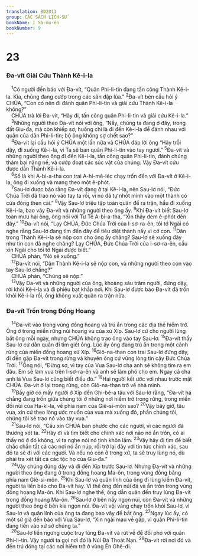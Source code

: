 ```yaml
---
translation: BD2011
group: CÁC SÁCH LỊCH-SỬ
bookName: I Sa-mu-ên 
bookNumber: 9
---
```


<div class="title"><h1>23</h1><h3>Ða-vít Giải Cứu Thành Kê-i-la</h3></div>
<span class="verse 1sa_23_1"> <sup>1</sup>Có người đến báo với Ða-vít, “Quân Phi-li-tin đang tấn công Thành Kê-i-la. Kìa, chúng đang cướp trong các sân đập lúa.” </span>
<span class="verse 1sa_23_2"><sup>2</sup>Ða-vít bèn cầu hỏi ý CHÚA, “Con có nên đi đánh quân Phi-li-tin và giải cứu Thành Kê-i-la không?”<br/> CHÚA trả lời Ða-vít, “Hãy đi, tấn công quân Phi-li-tin và giải cứu Kê-i-la.”<br/></span>
<span class="verse 1sa_23_3"> <sup>3</sup>Những người theo Ða-vít nói với ông, “Nầy, chúng ta đang ở đây, trong đất Giu-đa, mà còn khiếp sợ, huống chi là đi đến Kê-i-la để đánh nhau với quân của dân Phi-li-tin; bộ ông không sợ chết sao?”<br/></span>
<span class="verse 1sa_23_4"> <sup>4</sup>Ða-vít lại cầu hỏi ý CHÚA một lần nữa và CHÚA đáp lời ông “Hãy trỗi dậy, đi xuống Kê-i-la, vì Ta sẽ ban quân Phi-li-tin vào tay ngươi.” </span>
<span class="verse 1sa_23_5"><sup>5</sup>Ða-vít và những người theo ông đi đến Kê-i-la, tấn công quân Phi-li-tin, đánh chúng thảm bại nặng nề, và cướp đoạt các súc vật của chúng. Vậy Ða-vít cứu được dân Thành Kê-i-la.<br/></span>
<span class="verse 1sa_23_6"> <sup>6</sup>Số là khi A-bi-a-tha con trai A-hi-mê-léc chạy trốn đến với Ða-vít ở Kê-i-la, ông đi xuống và mang theo một ê-phót.<br/></span>
<span class="verse 1sa_23_7"> <sup>7</sup>Sau-lơ được báo rằng Ða-vít đang ở tại Kê-i-la, nên Sau-lơ nói, “Ðức Chúa Trời đã trao nó vào tay ta rồi, vì nó đã tự nhốt mình vào một thành có cửa đóng then cài.” </span>
<span class="verse 1sa_23_8"><sup>8</sup>Vậy Sau-lơ triệu tập toàn quân để ra trận, hầu đi xuống Kê-i-la, bao vây Ða-vít và những người theo ông ấy. </span>
<span class="verse 1sa_23_9"><sup>9</sup>Khi Ða-vít biết Sau-lơ toan mưu hại ông, ông nói với Tư Tế A-bi-a-tha, “Xin thầy đem ê-phót đến đây.” </span>
<span class="verse 1sa_23_10"><sup>10</sup>Ða-vít nói, “Lạy CHÚA, Ðức Chúa Trời của I-sơ-ra-ên, tôi tớ Ngài có nghe rằng Sau-lơ đang tìm đến đây để tiêu diệt thành nầy vì cớ con. </span>
<span class="verse 1sa_23_11"><sup>11</sup>Dân trong Thành Kê-i-la sẽ nộp con cho ông ấy chăng? Sau-lơ sẽ xuống đây như tin con đã nghe chăng? Lạy CHÚA, Ðức Chúa Trời của I-sơ-ra-ên, cầu xin Ngài cho tôi tớ Ngài được biết.”<br/> CHÚA phán, “Nó sẽ xuống.”<br/></span>
<span class="verse 1sa_23_12"> <sup>12</sup>Ða-vít nói, “Dân Thành Kê-i-la sẽ nộp con, và những người theo con vào tay Sau-lơ chăng?”<br/> CHÚA phán, “Chúng sẽ nộp.”<br/></span>
<span class="verse 1sa_23_13"> <sup>13</sup>Vậy Ða-vít và những người của ông, khoảng sáu trăm người, đứng dậy, rời khỏi Kê-i-la và đi phiêu bạt khắp nơi. Khi Sau-lơ được báo Ða-vít đã trốn khỏi Kê-i-la rồi, ông không xuất quân ra trận nữa.<br/></span>
<div class="title"><h3>Ða-vít Trốn trong Ðồng Hoang</h3></div>
<span class="verse 1sa_23_14"> <sup>14</sup>Ða-vít vào trong vùng đồng hoang và trú ẩn trong các địa thế hiểm trở. Ông ở trong miền rừng núi hoang vu của xứ Xíp. Sau-lơ cứ cho người lùng bắt ông mỗi ngày, nhưng CHÚA không trao ông vào tay Sau-lơ. </span>
<span class="verse 1sa_23_15"><sup>15</sup>Ða-vít thấy Sau-lơ cứ dẫn quân đi tìm giết ông. Lúc ấy ông đang trú ẩn trong một cánh rừng của miền đồng hoang xứ Xíp. </span>
<span class="verse 1sa_23_16"><sup>16</sup>Giô-na-than con trai Sau-lơ đứng dậy, đi đến gặp Ða-vít trong rừng và khuyên ông cứ vững lòng tin cậy Ðức Chúa Trời. </span>
<span class="verse 1sa_23_17"><sup>17</sup>Ông nói, “Ðừng sợ, vì tay của Vua Sau-lơ cha anh sẽ không tìm ra em đâu. Em sẽ làm vua trên I-sơ-ra-ên và anh sẽ làm phó cho em. Ngay cả cha anh là Vua Sau-lơ cũng biết điều đó.” </span>
<span class="verse 1sa_23_18"><sup>18</sup>Hai người kết ước với nhau trước mặt CHÚA. Ða-vít ở lại trong rừng, còn Giô-na-than trở về nhà mình.<br/></span>
<span class="verse 1sa_23_19"> <sup>19</sup>Bấy giờ có mấy người ở Xíp đến Ghi-bê-a tâu với Sau-lơ rằng, “Ða-vít há chẳng đang trốn giữa chúng tôi ở những nơi hiểm trở trong rừng, trong miền đồi núi của Ha-ki-la, về phía nam của Giê-si-môn sao? </span>
<span class="verse 1sa_23_20"><sup>20</sup>Vậy bây giờ, tâu vua, xin cứ theo lòng ước muốn của vua mà xuống đó, phần chúng tôi, chúng tôi sẽ trao nó vào tay vua.”<br/></span>
<span class="verse 1sa_23_21"> <sup>21</sup>Sau-lơ nói, “Cầu xin CHÚA ban phước cho các ngươi, vì các ngươi đã thương xót ta. </span>
<span class="verse 1sa_23_22"><sup>22</sup>Hãy đi và tìm biết cho chính xác nơi nào nó ẩn trốn, có ai thấy nó ở đó không, vì ta nghe nói nó tinh khôn lắm. </span>
<span class="verse 1sa_23_23"><sup>23</sup>Vậy hãy đi tìm để biết chắc chắn tất cả các nơi nó ẩn núp, rồi trở lại đây với tin tức chính xác, sau đó ta sẽ đi với các ngươi. Và nếu nó còn ở trong xứ, ta sẽ truy lùng nó, dù phải tra xét tất cả các tộc họ của Giu-đa.”<br/></span>
<span class="verse 1sa_23_24"> <sup>24</sup>Vậy chúng đứng dậy và đi đến Xíp trước Sau-lơ. Nhưng Ða-vít và những người theo ông đang ở trong đồng hoang Ma-ôn, trong vùng đồng bằng phía nam Giê-si-môn. </span>
<span class="verse 1sa_23_25"><sup>25</sup>Khi Sau-lơ và quân lính của ông đi lùng kiếm Ða-vít, người ta liền báo cho Ða-vít hay. Vì thế ông đến núi đá và ẩn trốn trong vùng đồng hoang Ma-ôn. Khi Sau-lơ nghe thế, ông dẫn quân đến truy lùng Ða-vít trong đồng hoang Ma-ôn. </span>
<span class="verse 1sa_23_26"><sup>26</sup>Sau-lơ ở bên nầy ngọn núi, còn Ða-vít và những người theo ông ở bên kia ngọn núi. Ða-vít vội vàng chạy trốn khỏi Sau-lơ, vì Sau-lơ và quân lính của ông ta đang bao vây để bắt ông. </span>
<span class="verse 1sa_23_27"><sup>27</sup>Ngay lúc ấy, có một sứ giả đến báo với Vua Sau-lơ, “Xin ngài mau về gấp, vì quân Phi-li-tin đang tiến vào xứ sở chúng ta.”<br/></span>
<span class="verse 1sa_23_28"> <sup>28</sup>Sau-lơ liền ngưng cuộc truy lùng Ða-vít và rút về để đối phó với quân Phi-li-tin. Vậy người ta gọi nơi đó là Núi Ðá Thoát Nạn. </span>
<span class="verse 1sa_23_29"><sup>29</sup>Ða-vít rời nơi đó và đến trú đóng tại các nơi hiểm trở ở vùng Ên Ghê-đi.<br/></span>
